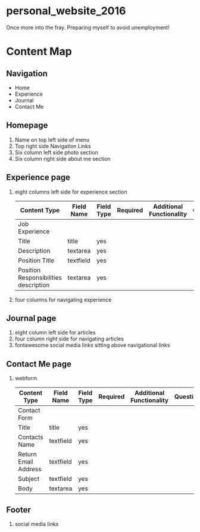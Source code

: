 # personal_website_2016
Once more into the fray. Preparing myself to avoid unemployment! 

# Content Map
## Navigation
 - Home
 - Experience
 - Journal
 - Contact Me

## Homepage
1. Name on top left side of menu
2. Top right side Navigation Links 
3. Six column left side photo section
4. Six column right side about me section

## Experience page
1. eight columns left side for experience section

    Content Type | Field Name | Field Type | Required | Additional Functionality | Questions
    --- | --- | --- | --- | --- | --- 
    Job Experience |
     | Title | title | yes
     | Description | textarea | yes
     | Position Title | textfield | yes
     | Position Responsibilities description | textarea | yes

2. four columns for navigating experience

## Journal page
1. eight column left side for articles
2. four column right side for navigating articles
3. fontawesome social media links sitting above navigational links

## Contact Me page
1. webform

    Content Type | Field Name | Field Type | Required | Additional Functionality | Questions
    --- | --- | --- | --- | --- | --- 
    Contact Form |
     | Title | title | yes
     | Contacts Name | textfield | yes
     | Return Email Address | textfield | yes
     | Subject | textfield | yes
     | Body | textarea | yes

## Footer
1. social media links

